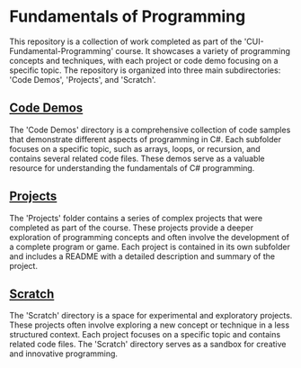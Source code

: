 # Fundamentals of Programming

This repository is a collection of work completed as part of the 'CUI-Fundamental-Programming' course. It showcases a variety of programming concepts and techniques, with each project or code demo focusing on a specific topic. The repository is organized into three main subdirectories: 'Code Demos', 'Projects', and 'Scratch'.

## [Code Demos](https://github.com/aamindehkordi/CUI-Fundamental-Programming/tree/main/Code%20Demos)

The 'Code Demos' directory is a comprehensive collection of code samples that demonstrate different aspects of programming in C#. Each subfolder focuses on a specific topic, such as arrays, loops, or recursion, and contains several related code files. These demos serve as a valuable resource for understanding the fundamentals of C# programming.

## [Projects](https://github.com/aamindehkordi/CUI-Fundamental-Programming/tree/main/Projects)

The 'Projects' folder contains a series of complex projects that were completed as part of the course. These projects provide a deeper exploration of programming concepts and often involve the development of a complete program or game. Each project is contained in its own subfolder and includes a README with a detailed description and summary of the project.

## [Scratch](https://github.com/aamindehkordi/CUI-Fundamental-Programming/tree/main/Scratch)

The 'Scratch' directory is a space for experimental and exploratory projects. These projects often involve exploring a new concept or technique in a less structured context. Each project focuses on a specific topic and contains related code files. The 'Scratch' directory serves as a sandbox for creative and innovative programming.
